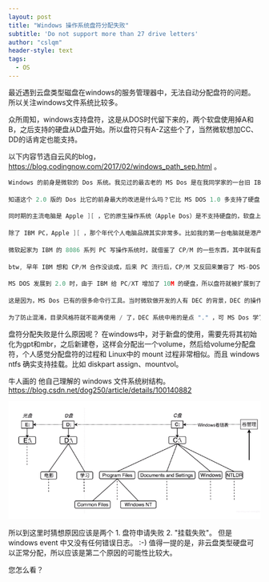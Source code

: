 ```yaml
---
layout: post
title: "Windows 操作系统盘符分配失败"
subtitle: 'Do not support more than 27 drive letters'
author: "cslqm"
header-style: text
tags:
  - OS
---
```



最近遇到云盘类型磁盘在windows的服务管理器中，无法自动分配盘符的问题。所以关注windows文件系统比较多。


众所周知，windows支持盘符，这是从DOS时代留下来的，两个软盘使用掉A和B，之后支持的硬盘从D盘开始。所以盘符只有A-Z这些个了，当然微软想加CC、DD的话肯定也能支持。

以下内容节选自云风的blog，https://blog.codingnow.com/2017/02/windows_path_sep.html 。
``` c
Windows 的前身是微软的 Dos 系统。我见过的最古老的 MS Dos 是在我同学家的一台旧 IBM PC/XT 上。10M 的硬盘、只有 256K 内存，配置的系统是 PC(MS) Dos 2.0 。

知道这个 2.0 版的 Dos 比它的前身最大的改进是什么吗？它比 MS DOS 1.0 多支持了硬盘，以及层级目录结构。

同时期的主流电脑是 Apple ][ ，它的原生操作系统（Apple Dos）是不支持硬盘的，软盘上只有一个根目录。MS Dos 1.0 也一样。

除了 IBM PC，Apple ][ ，那个年代个人电脑品牌其实非常多。比如我的第一台电脑就是港产的 Z80 机器（laser 310 ）。当时 8 位机上最流行的个人操作系统是一个叫做 CP/M 的系统。不过当时流行直接用汇编写程序，这个 CP/M 必须跑在 Z80(8080) 的指令集上。当年 Apple ][ 上流行过一种叫做 Z80 卡的扩展件，就是为了可以跑 CP/M 系统。

微软起家为 IBM 的 8086 系列 PC 写操作系统时，就借鉴了 CP/M 的一些东西，其中就有盘符这个东西。在没有硬盘，及内存小于软盘容量的年代，配置两个软盘驱动器是最方便的，所以就有了 A B 两个盘符（方便数据对拷）。每个文件都可以写成 A:FILENAME.EXT 的形式。这就是盘符的由来。

btw, 早年 IBM 想和 CP/M 合作没谈成，后来 PC 流行后，CP/M 又反回来兼容了 MS-DOS 跑在 PC 系统上，改名字叫 DR-DOS ，应该很多同学有印象。

MS DOS 发展到 2.0 时，由于 IBM 给 PC/XT 增加了 10M 的硬盘，所以盘符就被扩展到了 C: 表示硬盘。储存空间的增加导致了必须增加文件目录结构。可为啥微软选择了反斜杠，而不是 Unix 系列中已经很广泛的 / 呢？

这是因为，MS Dos 已有的很多命令行工具。当时微软做开发的人有 DEC 的背景，DEC 的操作系统上是用 / 做命令行参数分割符，而不是 Unix 系列用的 - ，就这样沿用到了 MS Dos 里。btw， 我读大学时第一次接触 Linux ，感觉输入最不习惯的就是用 - 而不是 / 。

为了防止混淆，目录风格符就不能再使用 / 了，DEC 系统中用的是点 "." ，可 MS Dos 学了 CP/M 用 . 做文件后缀名分割，所以就用了让后代程序员深恶痛绝的反斜杠 \ 。
```

盘符分配失败是什么原因呢？
在windows中，对于新盘的使用，需要先将其初始化为gpt和mbr，之后新建卷，这样会分配出一个volume，然后给volume分配盘符，个人感觉分配盘符的过程和 Linux中的 mount 过程非常相似。而且 windows ntfs 确实支持挂载。比如 diskpart assign、mountvol。

牛人画的 他自己理解的 windows 文件系统树结构。 https://blog.csdn.net/dog250/article/details/100140882

![windows tree filesystem](/img/in-post/my-windows-os-filesystem.png)

所以到这里时猜想原因应该是两个 1. 盘符申请失败 2. "挂载失败"。 但是 windows event 中又没有任何错误日志。 :-) 值得一提的是，非云盘类型硬盘可以正常分配，所以应该是第二个原因的可能性比较大。

您怎么看？